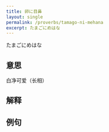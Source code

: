 ```yaml
---
title: 卵に目鼻
layout: single
permalink: /proverbs/tamago-ni-mehana
excerpt: たまごにめはな
---
```


たまごにめはな

## 意思

白净可爱（长相）

## 解释

## 例句

